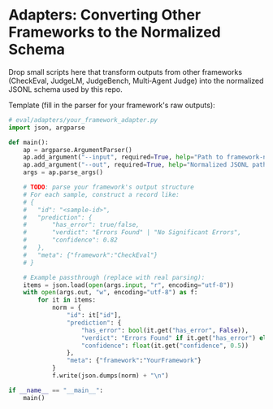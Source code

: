 # Adapters: Converting Other Frameworks to the Normalized Schema

Drop small scripts here that transform outputs from other frameworks (CheckEval,
JudgeLM, JudgeBench, Multi‑Agent Judge) into the normalized JSONL schema used by
this repo.

Template (fill in the parser for your framework's raw outputs):

```python
# eval/adapters/your_framework_adapter.py
import json, argparse

def main():
    ap = argparse.ArgumentParser()
    ap.add_argument("--input", required=True, help="Path to framework-native output")
    ap.add_argument("--out", required=True, help="Normalized JSONL path")
    args = ap.parse_args()

    # TODO: parse your framework's output structure
    # For each sample, construct a record like:
    # {
    #   "id": "<sample-id>",
    #   "prediction": {
    #       "has_error": true/false,
    #       "verdict": "Errors Found" | "No Significant Errors",
    #       "confidence": 0.82
    #   },
    #   "meta": {"framework":"CheckEval"}
    # }

    # Example passthrough (replace with real parsing):
    items = json.load(open(args.input, "r", encoding="utf-8"))
    with open(args.out, "w", encoding="utf-8") as f:
        for it in items:
            norm = {
                "id": it["id"],
                "prediction": {
                    "has_error": bool(it.get("has_error", False)),
                    "verdict": "Errors Found" if it.get("has_error") else "No Significant Errors",
                    "confidence": float(it.get("confidence", 0.5))
                },
                "meta": {"framework":"YourFramework"}
            }
            f.write(json.dumps(norm) + "\n")

if __name__ == "__main__":
    main()
